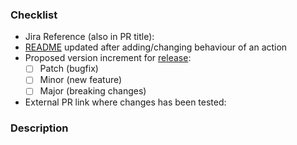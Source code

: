<!-- markdownlint-disable-next-line MD041 -->
### Checklist

- Jira Reference (also in PR title):
- [README](https://github.com/Alfresco/alfresco-build-tools/blob/master/docs/README.md) updated after adding/changing behaviour of an action
- Proposed version increment for [release](https://github.com/Alfresco/alfresco-build-tools/blob/master/docs/README.md#release):
  - [ ] Patch (bugfix)
  - [ ] Minor (new feature)
  - [ ] Major (breaking changes)
- External PR link where changes has been tested:

### Description

<!-- Explain your changes -->
